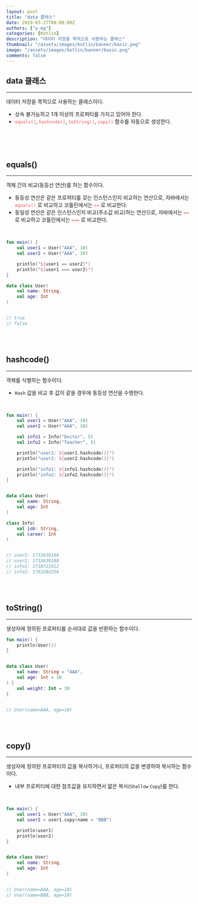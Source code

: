 ```yaml
---
layout: post
title: "data 클래스"
date: 2019-03-27T00:00:00Z
authors: ["y-mg"]
categories: [Kotlin]
description: "데이터 저장을 목적으로 사용하는 클래스"
thumbnail: "/assets/images/kotlin/banner/basic.png"
image: "/assets/images/kotlin/banner/basic.png"
comments: false
---
```


## data 클래스
***
데이터 저장을 목적으로 사용하는 클래스이다.
- 상속 불가능하고 1개 이상의 프로퍼티를 가지고 있어야 한다.
- <code style="color: #eb5657;">equals()</code>, <code style="color: #eb5657;">hashcode()</code>, <code style="color: #eb5657;">toString()</code>, <code style="color: #eb5657;">copy()</code> 함수를 자동으로 생성한다.
<br>
<br>
<br/>



## equals()
***
객체 간의 비교(동등선 연산)를 하는 함수이다.
- 동등성 연산은 같은 프로퍼티를 갖는 인스턴스인지 비교하는 연산으로, 자바에서는 <code style="color: #eb5657;">equals()</code> 로 비교하고 코틀린에서는 <code style="color: #eb5657;">==</code> 로 비교한다.
- 동일성 연산은 같은 인스턴스인지 비교(주소값 비교)하는 연산으로, 자바에서는 <code style="color: #eb5657;">==</code> 로 비교하고 코틀린에서는 <code style="color: #eb5657;">===</code> 로 비교한다.
<br/>

```kotlin
fun main() {
    val user1 = User("AAA", 10)
    val user2 = User("AAA", 10)

    println("${user1 == user2}")
    println("${user1 === user2}")
}

data class User(
    val name: String,
    val age: Int
)


// true
// false
```
<br/>
<br/>



## hashcode()
***
객체를 식별하는 함수이다.
- `Hash` 값을 비교 후 값이 같을 경우에 동등성 연산을 수행한다.
<br/>

```kotlin
fun main() {
    val user1 = User("AAA", 10)
    val user2 = User("AAA", 10)

    val info1 = Info("Doctor", 5)
    val info2 = Info("Teacher", 5)

    println("user1: ${user1.hashcode()}")
    println("user2: ${user2.hashcode()}")

    println("info1: ${info1.hashcode()}")
    println("info2: ${info2.hashcode()}")
}


data class User(
    val name: String,
    val age: Int
)

class Info(
	val job: String,
	val career: Int
)


// user1: 1733839180
// user2: 1733839180
// info1: 1718721912
// info2: 1763284256
```
<br/>
<br/>



## toString()
***
생성자에 정의된 프로퍼티를 순서대로 값을 반환하는 함수이다.
<br/>

```kotlin
fun main() {
    println(User())
}


data class User(
    val name: String = "AAA",
    val age: Int = 10
) {
    val weight: Int = 30
}


// User(name=AAA, age=10)
```
<br/>
<br/>



## copy()
***
생성자에 정의된 프로퍼티의 값을 복사하거나, 프로퍼티의 값을 변경하여 복사하는 함수이다.
- 내부 프로퍼티에 대한 참조값을 유지하면서 얇은 복사(`Shallow` `Copy`)를 한다.
<br/>

```kotlin
fun main() {
    val user1 = User("AAA", 10)
    val user2 = user1.copy(name = "BBB")

    println(user1)
    println(user2)
}


data class User(
    val name: String,
    val age: Int
)


// User(name=AAA, age=10)
// User(name=BBB, age=10)
```